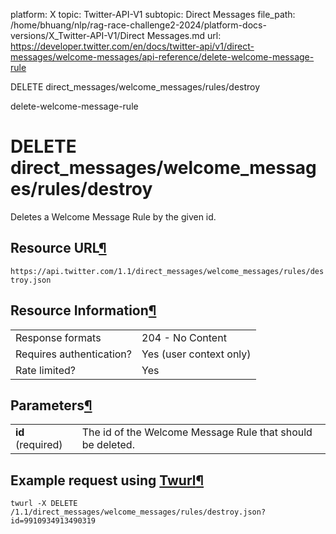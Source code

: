 platform: X
topic: Twitter-API-V1
subtopic: Direct Messages
file_path: /home/bhuang/nlp/rag-race-challenge2-2024/platform-docs-versions/X_Twitter-API-V1/Direct Messages.md
url: https://developer.twitter.com/en/docs/twitter-api/v1/direct-messages/welcome-messages/api-reference/delete-welcome-message-rule

DELETE direct\_messages/welcome\_messages/rules/destroy

delete-welcome-message-rule

# DELETE direct\_messages/welcome\_messages/rules/destroy

Deletes a Welcome Message Rule by the given id.

## Resource URL[¶](#resource-url "Permalink to this headline")

`https://api.twitter.com/1.1/direct_messages/welcome_messages/rules/destroy.json`

## Resource Information[¶](#resource-information "Permalink to this headline")

|     |     |
| --- | --- |
| Response formats | 204 - No Content |
| Requires authentication? | Yes (user context only) |
| Rate limited? | Yes |

## Parameters[¶](#parameters "Permalink to this headline")

|     |     |
| --- | --- |
| **id** (required) | The id of the Welcome Message Rule that should be deleted. |

## Example request using [Twurl](https://github.com/twitter/twurl)[¶](#example-request-using-twurl "Permalink to this headline")

    twurl -X DELETE /1.1/direct_messages/welcome_messages/rules/destroy.json?id=9910934913490319